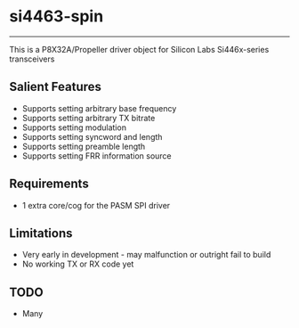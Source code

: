 # si4463-spin 
---------------

This is a P8X32A/Propeller driver object for Silicon Labs Si446x-series transceivers

## Salient Features

* Supports setting arbitrary base frequency
* Supports setting arbitrary TX bitrate
* Supports setting modulation
* Supports setting syncword and length
* Supports setting preamble length
* Supports setting FRR information source


## Requirements

* 1 extra core/cog for the PASM SPI driver

## Limitations

* Very early in development - may malfunction or outright fail to build
* No working TX or RX code yet

## TODO

* Many
